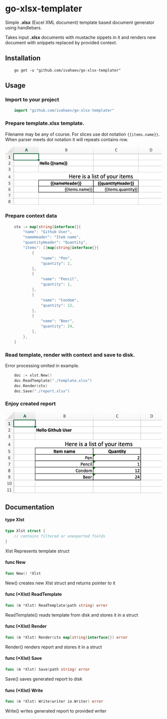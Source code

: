 # go-xlsx-templater
Simple **.xlsx** (Excel XML document) template based document generator using handlebars.

Takes input **.xlsx** documents with mustache sippets in it and renders new document with snippets replaced by provided context.

## Installation

```
    go get -u "github.com/ivahaev/go-xlsx-templater"
```

## Usage

### Import to your project

```go
    import "github.com/ivahaev/go-xlsx-templater"
```

### Prepare **template.xlsx** template.
Filename may be any of course. For slices use dot notation `{{items.name}}`. When parser meets dot notation it will repeats contains row.

![Sample document image](./template.png)

### Prepare context data

```go
    ctx := map[string]interface{}{
        "name": "Github User",
        "nameHeader": "Item name",
        "quantityHeader": "Quantity",
        "items": []map[string]interface{}{
            {
                "name": "Pen",
                "quantity": 2,
            },
            {
                "name": "Pencil",
                "quantity": 1,
            },
            {
                "name": "Condom",
                "quantity": 12,
            },
            {
                "name": "Beer",
                "quantity": 24,
            },
        },
    }
```

### Read template, render with context and save to disk.
Error processing omited in example.

```go
    doc := xlst.New()
	doc.ReadTemplate("./template.xlsx")
	doc.Render(ctx)
	doc.Save("./report.xlsx")
```

### Enjoy created report

![Report image](./report.png)

## Documentation

#### type Xlst

```go
type Xlst struct {
    // contains filtered or unexported fields
}
```

Xlst Represents template struct

#### func  New

```go
func New() *Xlst
```
New() creates new Xlst struct and returns pointer to it

#### func (*Xlst) ReadTemplate

```go
func (m *Xlst) ReadTemplate(path string) error
```
ReadTemplate() reads template from disk and stores it in a struct

#### func (*Xlst) Render

```go
func (m *Xlst) Render(ctx map[string]interface{}) error
```
Render() renders report and stores it in a struct

#### func (*Xlst) Save

```go
func (m *Xlst) Save(path string) error
```
Save() saves generated report to disk

#### func (*Xlst) Write

```go
func (m *Xlst) Write(writer io.Writer) error
```
Write() writes generated report to provided writer
